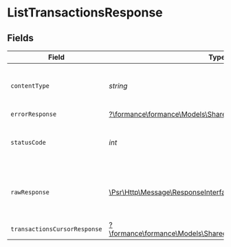 # ListTransactionsResponse


## Fields

| Field                                                                                                             | Type                                                                                                              | Required                                                                                                          | Description                                                                                                       |
| ----------------------------------------------------------------------------------------------------------------- | ----------------------------------------------------------------------------------------------------------------- | ----------------------------------------------------------------------------------------------------------------- | ----------------------------------------------------------------------------------------------------------------- |
| `contentType`                                                                                                     | *string*                                                                                                          | :heavy_check_mark:                                                                                                | HTTP response content type for this operation                                                                     |
| `errorResponse`                                                                                                   | [?\formance\formance\Models\Shared\ErrorResponse](../../Models/Shared/ErrorResponse.md)                           | :heavy_minus_sign:                                                                                                | Error                                                                                                             |
| `statusCode`                                                                                                      | *int*                                                                                                             | :heavy_check_mark:                                                                                                | HTTP response status code for this operation                                                                      |
| `rawResponse`                                                                                                     | [\Psr\Http\Message\ResponseInterface](https://www.php-fig.org/psr/psr-7/#33-psrhttpmessageresponseinterface)      | :heavy_check_mark:                                                                                                | Raw HTTP response; suitable for custom response parsing                                                           |
| `transactionsCursorResponse`                                                                                      | [?\formance\formance\Models\Shared\TransactionsCursorResponse](../../Models/Shared/TransactionsCursorResponse.md) | :heavy_minus_sign:                                                                                                | OK                                                                                                                |